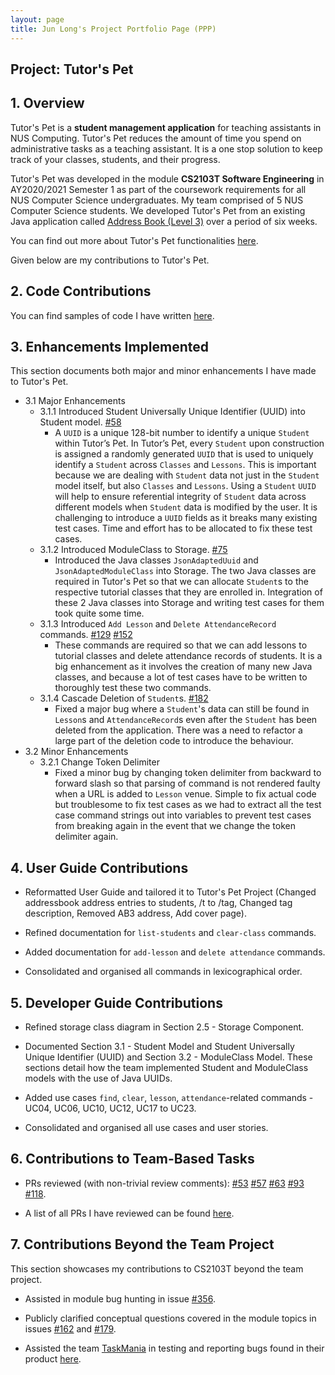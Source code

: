 ```yaml
---
layout: page
title: Jun Long's Project Portfolio Page (PPP)
---
```


## Project: Tutor's Pet


## 1. Overview
Tutor's Pet is a **student management application** for teaching assistants in NUS Computing.
Tutor's Pet reduces the amount of time you spend on administrative tasks as a teaching assistant.
It is a one stop solution to keep track of your classes, students, and their progress.

Tutor's Pet was developed in the module **CS2103T Software Engineering** in AY2020/2021 Semester 1
as part of the coursework requirements for all NUS Computer Science undergraduates.
My team comprised of 5 NUS Computer Science students. We developed Tutor's Pet from an existing Java application called
[Address Book (Level 3)](https://se-education.org/addressbook-level3/) over a period of six weeks.

You can find out more about Tutor's Pet functionalities
[here](https://ay2021s1-cs2103t-t10-4.github.io/tp/UserGuide.html).

Given below are my contributions to Tutor's Pet.


## 2. Code Contributions
You can find samples of code I have written
[here](https://nus-cs2103-ay2021s1.github.io/tp-dashboard/#breakdown=true&search=junlong4321).


## 3. Enhancements Implemented
This section documents both major and minor enhancements I have made to Tutor's Pet.
* 3.1 Major Enhancements
  * 3.1.1 Introduced Student Universally Unique Identifier (UUID) into Student model.
  [#58](https://github.com/AY2021S1-CS2103T-T10-4/tp/pull/58)
    * A `UUID` is a unique 128-bit number to identify a unique `Student` within Tutor’s Pet.
      In Tutor’s Pet, every `Student` upon construction is assigned a randomly generated `UUID` that is used to
      uniquely identify a `Student` across `Classes` and `Lessons`. This is important because we are dealing with
      `Student` data not just in the `Student` model itself, but also `Classes` and `Lessons`. Using a
      `Student` `UUID` will help to ensure referential integrity of `Student` data across different models when
      `Student` data is modified by the user. It is challenging to introduce a `UUID` fields as it breaks many
      existing test cases. Time and effort has to be allocated to fix these test cases.
  * 3.1.2 Introduced ModuleClass to Storage. [#75](https://github.com/AY2021S1-CS2103T-T10-4/tp/pull/75)
    * Introduced the Java classes `JsonAdaptedUuid` and `JsonAdaptedModuleClass` into Storage. The two Java classes are
      required in Tutor's Pet so that we can allocate `Student`s to the respective tutorial classes that they are
      enrolled in. Integration of these 2 Java classes into Storage and writing test cases for them took quite
      some time.
  * 3.1.3 Introduced `Add Lesson` and `Delete AttendanceRecord` commands.
  [#129](https://github.com/AY2021S1-CS2103T-T10-4/tp/pull/129)
  [#152](https://github.com/AY2021S1-CS2103T-T10-4/tp/pull/152)
    * These commands are required so that we can add lessons to tutorial classes and delete attendance records of
      students. It is a big enhancement as it involves the creation of many new Java classes, and because
      a lot of test cases have to be written to thoroughly test these two commands.
  * 3.1.4 Cascade Deletion of `Student`s. [#182](https://github.com/AY2021S1-CS2103T-T10-4/tp/pull/185)
    * Fixed a major bug where a `Student`'s data can still be found in `Lesson`s and `AttendanceRecord`s even after
      the `Student` has been deleted from the application. There was a need to refactor a large part of the deletion
      code to introduce the behaviour.
* 3.2 Minor Enhancements
  * 3.2.1 Change Token Delimiter
    * Fixed a minor bug by changing token delimiter from backward to forward slash so that parsing of
    command is not rendered faulty when a URL is added to `Lesson` venue. Simple to fix actual code but troublesome
    to fix test cases as we had to extract all the test case command strings out into variables to prevent test cases
    from breaking again in the event that we change the token delimiter again.


## 4. User Guide Contributions
* Reformatted User Guide and tailored it to Tutor's Pet Project
(Changed addressbook address entries to students, /t to /tag, Changed tag description, Removed AB3 address,
Add cover page).

* Refined documentation for `list-students` and `clear-class` commands.

* Added documentation for `add-lesson` and `delete attendance` commands.

* Consolidated and organised all commands in lexicographical order.


## 5. Developer Guide Contributions
* Refined storage class diagram in Section 2.5 - Storage Component.

* Documented Section 3.1 - Student Model and Student Universally Unique Identifier (UUID) and
Section 3.2 - ModuleClass Model. These sections detail how the team implemented Student and ModuleClass models
with the use of Java UUIDs.

* Added use cases `find`, `clear`, `lesson`, `attendance`-related commands - UC04, UC06, UC10, UC12, UC17 to UC23.

* Consolidated and organised all use cases and user stories.


## 6. Contributions to Team-Based Tasks
* PRs reviewed (with non-trivial review comments):
[#53](https://github.com/AY2021S1-CS2103T-T10-4/tp/pull/53)
[#57](https://github.com/AY2021S1-CS2103T-T10-4/tp/pull/57)
[#63](https://github.com/AY2021S1-CS2103T-T10-4/tp/pull/63)
[#93](https://github.com/AY2021S1-CS2103T-T10-4/tp/pull/93)
[#118](https://github.com/AY2021S1-CS2103T-T10-4/tp/pull/118).

* A list of all PRs I have reviewed can be found
[here](https://github.com/AY2021S1-CS2103T-T10-4/tp/pulls?q=is%3Apr+is%3Aclosed+reviewed-by%3Ajunlong4321).


## 7. Contributions Beyond the Team Project
This section showcases my contributions to CS2103T beyond the team project.

* Assisted in module bug hunting in issue [#356](https://github.com/nus-cs2103-AY2021S1/forum/issues/356).

* Publicly clarified conceptual questions covered in the module topics in issues
[#162](https://github.com/nus-cs2103-AY2021S1/forum/issues/162)
and
[#179](https://github.com/nus-cs2103-AY2021S1/forum/issues/179).

* Assisted the team [TaskMania](https://github.com/AY2021S1-CS2103T-W10-3/tp/) in testing and reporting
bugs found in their product [here](https://github.com/junlong4321/ped/issues).
